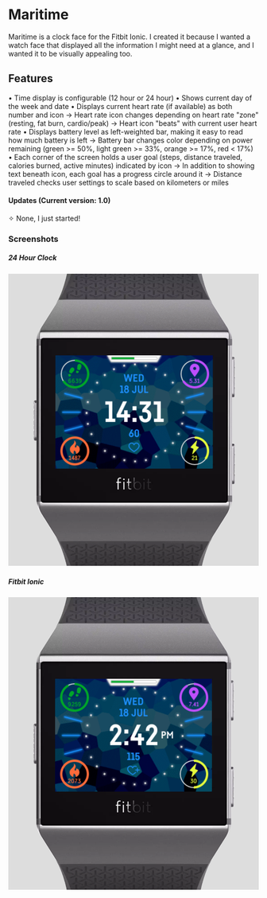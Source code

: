 # Maritime
Maritime is a clock face for the Fitbit Ionic. I created it because I wanted a watch face that displayed all the information I might need at a glance, and I wanted it to be visually appealing too.

## Features
• Time display is configurable (12 hour or 24 hour)
• Shows current day of the week and date
• Displays current heart rate (if available) as both number and icon
	→ Heart rate icon changes depending on heart rate "zone" (resting, fat burn, cardio/peak)
	→ Heart icon "beats" with current user heart rate
• Displays battery level as left-weighted bar, making it easy to read how much battery is left
	→ Battery bar changes color depending on power remaining (green >= 50%, light green >= 33%, orange >= 17%, red < 17%)
• Each corner of the screen holds a user goal (steps, distance traveled, calories burned, active minutes) indicated by icon
	→ In addition to showing text beneath icon, each goal has a progress circle around it
	→ Distance traveled checks user settings to scale based on kilometers or miles
    
#### Updates (Current version: 1.0)
✧ None, I just started!

### Screenshots
##### 24 Hour Clock
![24 Hour](https://github.com/ishfulthinking/fitbit-maritime/blob/master/Maritime-screenshots/24hour.PNG)  

##### Fitbit Ionic
![12 Hour](https://github.com/ishfulthinking/fitbit-maritime/blob/master/Maritime-screenshots/12hour.PNG)  
